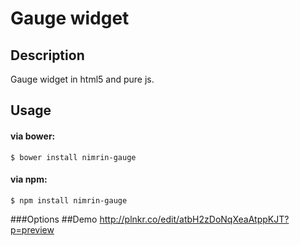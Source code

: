 # Gauge widget
## Description
Gauge widget in html5 and pure js.
## Usage
#### via bower:
```
$ bower install nimrin-gauge
```
#### via npm:
```
$ npm install nimrin-gauge
```
###Options
##Demo 
http://plnkr.co/edit/atbH2zDoNqXeaAtppKJT?p=preview
